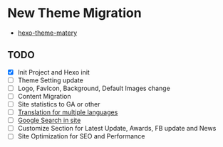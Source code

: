 # New Theme Migration

- [hexo-theme-matery](https://github.com/blinkfox/hexo-theme-matery)

## TODO

- [x] Init Project and Hexo init
- [ ] Theme Setting update
- [ ] Logo, FavIcon, Background, Default Images change
- [ ] Content Migration
- [ ] Site statistics to GA or other
- [ ] [Translation for multiple languages](https://notes.mengxin.science/2018/01/24/Hexo-Next-Theme-Google-Translation-Support/)
- [ ] [Google Search in site](https://blog.johnwu.cc/article/hexo-google-custom-search.html)
- [ ] Customize Section for Latest Update, Awards, FB update and News
- [ ] Site Optimization for SEO and Performance